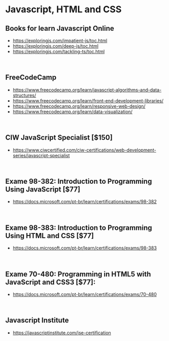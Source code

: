 # Javascript, HTML and CSS

## Books for learn Javascript Online

- https://exploringjs.com/impatient-js/toc.html
- https://exploringjs.com/deep-js/toc.html
- https://exploringjs.com/tackling-ts/toc.html

<br />

## FreeCodeCamp

- https://www.freecodecamp.org/learn/javascript-algorithms-and-data-structures/
- https://www.freecodecamp.org/learn/front-end-development-libraries/
- https://www.freecodecamp.org/learn/responsive-web-design/
- https://www.freecodecamp.org/learn/data-visualization/

<br />

## CIW JavaScript Specialist [$150]

- https://www.ciwcertified.com/ciw-certifications/web-development-series/javascript-specialist

<br />

## Exame 98-382: Introduction to Programming Using JavaScript [$77]

- https://docs.microsoft.com/pt-br/learn/certifications/exams/98-382

<br />

## Exame 98-383: Introduction to Programming Using HTML and CSS [$77]

- https://docs.microsoft.com/pt-br/learn/certifications/exams/98-383

<br />

## Exame 70-480: Programming in HTML5 with JavaScript and CSS3 [$77]:

- https://docs.microsoft.com/pt-br/learn/certifications/exams/70-480

<br />

## Javascript Institute

- https://javascriptinstitute.com/jse-certification
